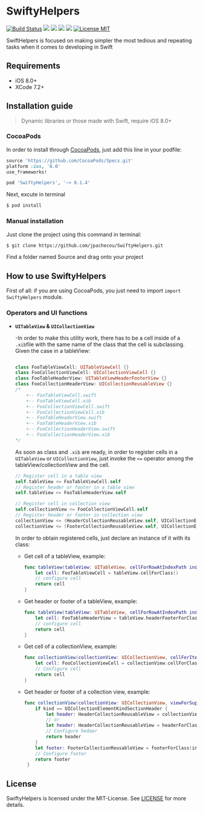 # SwiftyHelpers

[![Build Status](https://travis-ci.org/jpachecou/SwiftyHelpers.svg?branch=master)](https://travis-ci.org/jpachecou/SwiftyHelpers)
[![](https://cocoapod-badges.herokuapp.com/v/SwiftyHelpers/badge.png)](https://cocoapods.org/pods/SwiftyHelpers)
![](https://cocoapod-badges.herokuapp.com/p/SwiftyHelpers/badge.png)
![](https://img.shields.io/badge/Swift-2.2-orange.svg)
[![](https://img.shields.io/cocoapods/metrics/doc-percent/SwiftyHelpers.svg)](http://cocoadocs.org/docsets/SwiftyHelpers/0.1.2/)
[![License MIT](https://img.shields.io/badge/license-MIT-blue.svg)](https://github.com/jpachecou/SwiftyHelpers/blob/master/LICENSE.md)

SwiftHelpers is focused on making simpler the most tedious and repeating tasks when it comes to developing in Swift

## Requirements

- iOS 8.0+
- XCode 7.2+

## Installation guide
> Dynamic libraries or those made with Swift, require iOS 8.0+

### CocoaPods
In order to install through [CocoaPods](http://cocoapods.org), just add this line in your podfile:

```ruby
source 'https://github.com/CocoaPods/Specs.git'
platform :ios, '8.0'
use_frameworks!

pod 'SwiftyHelpers', '~> 0.1.4'
```

Next, excute in terminal 


```bash
$ pod install
```

### Manual installation
Just clone the project using this command in terminal:

```bash
$ git clone https://github.com/jpachecou/SwiftyHelpers.git
```

Find a folder named Source and drag onto your project


## How to use SwiftyHelpers
First of all: if you are using CocoaPods, you just need to import `import SwiftyHelpers` module.

### Operators and UI functions

- **`UITableView` & `UICollectionView`**

	-In order to make this utility work, there has to be a cell inside of a `.xib`file with the same name of the class that the cell is subclassing. Given the case in a tableView:
	 
	
	```swift
	
	class FooTableViewCell: UITableViewCell {}
	class FooCollectionViewCell: UICollectionViewCell {}
	class FooTableHeaderView: UITableViewHeaderFooterView {}
	class FooCollectionHeaderView: UICollectionReusableView {}
	/*
		+-- FooTableViewCell.swift
		+-- FooTableViewCell.xib
		+-- FooCollectionViewCell.swift
		+-- FooCollectionViewCell.xib
		+-- FooTableHeaderView.swift
		+-- FooTableHeaderView.xib
		+-- FooCollectionHeaderView.swift
		+-- FooCollectionHeaderView.xib
	*/
	```
	
	As soon as class and `.xib` are ready, in order to register cells in a `UITableView` or `UICollectionView`, just invoke the `<=` operator among the tableView/collectionView and the cell.
	
	```swift
	// Register cell in a table view
	self.tableView <= FooTableViewCell.self
	// Register header or footer in a table view
	self.tableView <= FooTableHeaderView.self
	
	// Register cell in collection view
	self.collectionView <= FooCollectionViewCell.self
	// Register header or footer in collection view
	collectionView <= (HeaderCollectionReusableView.self, UICollectionElementKindSectionHeader)
   collectionView <= (FooterCollectionReusableView.self, UICollectionElementKindSectionFooter)
	```
		
	In order to obtain registered cells, just declare an instance of it with its class:
	
	- Get cell of a tableView, example:
	
		```swift
		func tableView(tableView: UITableView, cellForRowAtIndexPath indexPath: NSIndexPath) -> UITableViewCell {
	   		let cell: FooTableViewCell = tableView.cellForClass()
	   		// configure cell
	   		return cell
	   }
		```
	- Get header or footer of a tableView, example:
	
		```swift
		func tableView(tableView: UITableView, cellForRowAtIndexPath indexPath: NSIndexPath) -> UITableViewCell {
	   		let cell: FooTableHeaderView = tableView.headerFooterForClass()
	   		// configure cell
	   		return cell
	   }
		```
	- Get cell of a collectionView, example:
	
		```swift
	    func collectionView(collectionView: UICollectionView, cellForItemAtIndexPath indexPath: NSIndexPath) -> UICollectionViewCell {
	        let cell: FooCollectionViewCell = collectionView.cellForClass(indexPath)
	        // Configure cell
	        return cell
	    }
		```
	- Get header or footer of a collection view, example:
		
		```swift
        func collectionView(collectionView: UICollectionView, viewForSupplementaryElementOfKind kind: String, atIndexPath indexPath: NSIndexPath) -> UICollectionReusableView {
        	if kind == UICollectionElementKindSectionHeader {
            	let header: HeaderCollectionReusableView = collectionView.supplementaryViewForClass(indexPath, kind: kind)
            	// or
            	let header: HeaderCollectionReusableView = headerForClass(indexPath)
            	// Configure hedaer
            	return header
        	}
        	let footer: FooterCollectionReusableView = footerForClass(indexPath)
        	// Configure footer
        	return footer
    	 }
		```

	
## License

SwiftyHelpers is licensed under the MIT-License. See [LICENSE](https://github.com/jpachecou/SwiftyHelpers/blob/master/LICENSE.md) for more details.



